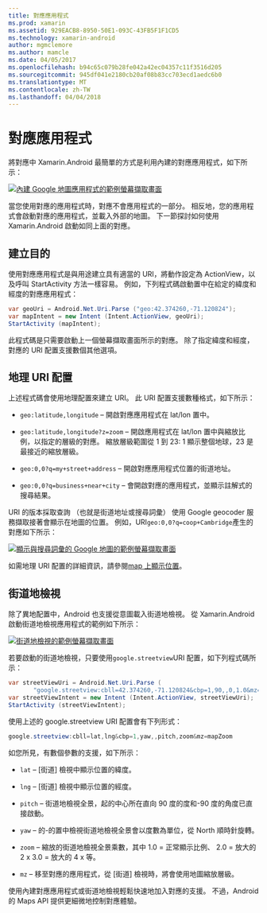 ```yaml
---
title: 對應應用程式
ms.prod: xamarin
ms.assetid: 929EACB8-8950-50E1-093C-43FB5F1F1CD5
ms.technology: xamarin-android
author: mgmclemore
ms.author: mamcle
ms.date: 04/05/2017
ms.openlocfilehash: b94c65c079b28fe042a42ec04357c11f3516d205
ms.sourcegitcommit: 945df041e2180cb20af08b83cc703ecd1aedc6b0
ms.translationtype: MT
ms.contentlocale: zh-TW
ms.lasthandoff: 04/04/2018
---
```

# <a name="maps-application"></a>對應應用程式

將對應中 Xamarin.Android 最簡單的方式是利用內建的對應應用程式，如下所示：

[![內建 Google 地圖應用程式的範例螢幕擷取畫面](maps-application-images/01-mapsapplication.png)](maps-application-images/01-mapsapplication.png#lightbox)

當您使用對應的應用程式時，對應不會應用程式的一部分。 相反地，您的應用程式會啟動對應的應用程式，並載入外部的地圖。 下一節探討如何使用 Xamarin.Android 啟動如同上面的對應。


## <a name="creating-the-intent"></a>建立目的

使用對應應用程式是與用途建立具有適當的 URI，將動作設定為 ActionView，以及呼叫 StartActivity 方法一樣容易。 例如，下列程式碼啟動置中在給定的緯度和經度的對應應用程式：

```csharp
var geoUri = Android.Net.Uri.Parse ("geo:42.374260,-71.120824");
var mapIntent = new Intent (Intent.ActionView, geoUri);
StartActivity (mapIntent);
```

此程式碼是只需要啟動上一個螢幕擷取畫面所示的對應。 除了指定緯度和經度，對應的 URI 配置支援數個其他選項。


## <a name="geo-uri-scheme"></a>地理 URI 配置

上述程式碼會使用地理配置來建立 URI。 此 URI 配置支援數種格式，如下所示：

-   `geo:latitude,longitude` &ndash; 開啟對應應用程式在 lat/lon 置中。 

-   `geo:latitude,longitude?z=zoom` &ndash; 開啟應用程式在 lat/lon 置中與縮放比例，以指定的層級的對應。 縮放層級範圍從 1 到 23: 1 顯示整個地球，23 是最接近的縮放層級。

-   `geo:0,0?q=my+street+address` &ndash; 開啟對應應用程式位置的街道地址。 

-   `geo:0,0?q=business+near+city` &ndash; 會開啟對應的應用程式，並顯示註解式的搜尋結果。 


URI 的版本採取查詢 （也就是街道地址或搜尋詞彙） 使用 Google geocoder 服務擷取接著會顯示在地圖的位置。 例如，URI`geo:0,0?q=coop+Cambridge`產生的對應如下所示：

[![顯示與搜尋詞彙的 Google 地圖的範例螢幕擷取畫面](maps-application-images/02-mapsearch.png)](maps-application-images/02-mapsearch.png#lightbox)



如需地理 URI 配置的詳細資訊，請參閱[map 上顯示位置](http://developer.android.com/guide/components/intents-common.html#Maps)。


## <a name="street-view"></a>街道地檢視

除了異地配置中，Android 也支援從意圖載入街道地檢視。 從 Xamarin.Android 啟動街道地檢視應用程式的範例如下所示：

[![街道地檢視的範例螢幕擷取畫面](maps-application-images/03-streetview.png)](maps-application-images/03-streetview.png#lightbox)

若要啟動的街道地檢視，只要使用`google.streetview`URI 配置，如下列程式碼所示：

```csharp
var streetViewUri = Android.Net.Uri.Parse (
       "google.streetview:cbll=42.374260,-71.120824&cbp=1,90,,0,1.0&mz=20");  
var streetViewIntent = new Intent (Intent.ActionView, streetViewUri);  
StartActivity (streetViewIntent);
```

使用上述的 google.streetview URI 配置會有下列形式：

```csharp
google.streetview:cbll=lat,lng&cbp=1,yaw,,pitch,zoom&mz=mapZoom
```

如您所見，有數個參數的支援，如下所示：

-   `lat` &ndash; [街道] 檢視中顯示位置的緯度。

-   `lng` &ndash; [街道] 檢視中顯示位置的經度。

-   `pitch` &ndash; 街道地檢視全景，起的中心所在直向 90 度的度和-90 度的角度已直接啟動。

-   `yaw` &ndash; 的-的置中檢視街道地檢視全景會以度數為單位，從 North 順時針旋轉。

-   `zoom` &ndash; 縮放的街道地檢視全景乘數，其中 1.0 = 正常顯示比例、 2.0 = 放大的 2 x 3.0 = 放大的 4 x 等。

-   `mz` &ndash; 移至對應的應用程式，從 [街道] 檢視時，將會使用地圖縮放層級。


使用內建對應應用程式或街道地檢視輕鬆快速地加入對應的支援。 不過，Android 的 Maps API 提供更細微地控制對應體驗。
